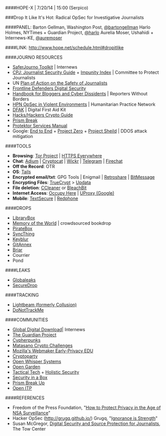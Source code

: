 ####HOPE-X | 7/20/14 | 15:00 (Serpico)

###Drop It Like It's Hot: Radical OpSec for Investigative Journalists


####PANEL:
Barton Gellman, Washington Post, [@bartongellman](https://twitter.com/bartongellman)
Harlo Holmes, NYTimes + Guardian Project, [@harlo](https://twitter.com/harlo)
Aurelia Moser, Ushahidi + Internews-KE, [@auremoser](https://twitter.com/auremoser)

####LINK: 
<http://www.hope.net/schedule.html#dropitlike>


####JOURNO RESOURCES
* [SaferJourno Toolkit](https://saferjourno.internews.org/) | Internews
* [CPJ: Journalist Security Guide](https://cpj.org/reports/2012/04/journalist-security-guide.php) + [Impunity Index](https://cpj.org/reports/2014/04/impunity-index-getting-away-with-murder.php) | Committee to Protect Journalists
* UN [Plan of Action on the Safety of Journalists](http://www.unesco.org/new/en/communication-and-information/freedom-of-expression/safety-of-journalists/un-plan-of-action/)
* [Frontline Defenders Digital Security](http://frontlinedefenders.org/digital-security)
* [Handbook for Bloggers and Cyber Dissidents](http://www.rsf.org/IMG/pdf/guide_gb_md-2.pdf) | Reporters Without Borders
* [HPN OpSec in Violent Environments](http://www.odihpn.org/index.php?option=com_k2&view=item&layout=item&id=3159) | Humanitarian Practice Network
* [DFAK](https://digitaldefenders.org/digitalfirstaid/) | Digital First Aid Kit
* [Hacks/Hackers Crypto Guide](https://github.com/hackshackers/hhnyc-crypto/)
* [Prism Break](https://prism-break.org/en/all/)
* [Protektor Services Manual](http://protektor-blog.blogspot.com/)
* Google: [End to End](https://code.google.com/p/end-to-end/) + [Project Zero](http://googleprojectzero.blogspot.com/2014/07/announcing-project-zero.html) + [Project Sheild](https://projectshield.withgoogle.com/en/) | DDOS attack mitigation

####TOOLS
* **Browsing**: [Tor Project](https://www.torproject.org/) | [HTTPS Everywhere](https://www.eff.org/https-everywhere)
* **Chat**: [Adium](https://adium.im/) | [Cryptocat](https://crypto.cat/) | [Wickr](https://www.wickr.com/) | [Telegram](https://telegram.org/) | [Firechat](https://opengarden.com/firechat) 
* **Off the Record**: OTR
* **OS**: [Tails](https://tails.boum.org/)
* **Encrypted email/txt**: GPG Tools | Enigmail | [Retroshare](http://retroshare.sourceforge.net/) | [BitMessage](https://bitmessage.org/wiki/Main_Page)
* **Encrypting Files**: [TrueCrypt](http://truecrypt.sourceforge.net/) > [Updata](http://istruecryptauditedyet.com/)
* **File deletion**: [CCleaner](http://www.piriform.com/mac/ccleaner) or [BleachBit](http://bleachbit.sourceforge.net/)
* **Internet Access**: [Occupy Here](http://occupyhere.org/) | [UProxy (Google)](https://www.uproxy.org/) 
* **Mobile**: [TextSecure](https://github.com/WhisperSystems/TextSecure/) | [Redphone](https://play.google.com/store/apps/details?id=org.thoughtcrime.redphone&hl=en)


####DROPS
* [LibraryBox](http://jasongriffey.net/librarybox/)
* [Memory of the World](https://github.com/marcellmars/letssharebooks) | crowdsourced bookdrop
* [PirateBox](http://daviddarts.com/piratebox-diy/)
* [SyncThing](http://syncthing.net/)
* [Keyblur](https://github.com/mozilla/keyblur)
* [GitAnnex](https://git-annex.branchable.com/)
* [Briar](http://www.briarsecurity.co.uk/)
* Courrier
* Pond

####LEAKS
* [Globaleaks](https://globaleaks.org/)
* [SecureDrop](https://pressfreedomfoundation.org/securedrop)


####TRACKING
* [Lightbeam (formerly Collusion)](https://www.mozilla.org/en-US/lightbeam/)
* [DoNotTrackMe](https://addons.mozilla.org/en-US/firefox/addon/donottrackplus/)

####COMMUNITIES
* [Global Digital Download](https://internews.org/GlobalDigitalDownload/archive?r=All&t=All&topic=All&page=176&device=jhzozfip)| Internews 
* [The Guardian Project](https://guardianproject.info/)
* [Cypherpunks](https://www.cypherpunks.to/)
* [Matasano Crypto Challenges](http://matasano.com/#overview)
* [Mozilla's Webmaker Early-Privacy EDU](https://webmaker.org/en-US/privacy-makes)
* [Cryptoparty](https://www.cryptoparty.in/)
* [Open Whisper Systems](https://whispersystems.org/)
* [Open Garden](https://opengarden.com/apps)
* [Tactical Tech](https://www.tacticaltech.org/) + [Holistic Security](https://tacticaltech.org/holistic-security)
* [Security in a Box](https://securityinabox.org/)
* [Prism Break Up](http://prismbreakup.org/)
* [Open ITP](https://openitp.org/sup/)

####REFERENCES
* Freedom of the Press Foundation, "[How to Protect Privacy in the Age of NSA Surveillance](https://pressfreedomfoundation.org/encryption-works)" 
* Hacker OpSec (http://grugq.github.io/)
Grugq, "[Ignorance is Strength](http://grugq.github.io/blog/2013/06/13/ignorance-is-strength/)"
* Susan McGregor, [Digital Security and Source Protection for Journalists](http://susanemcg.gitbooks.io/digital-security-for-journalists/), The Tow Center